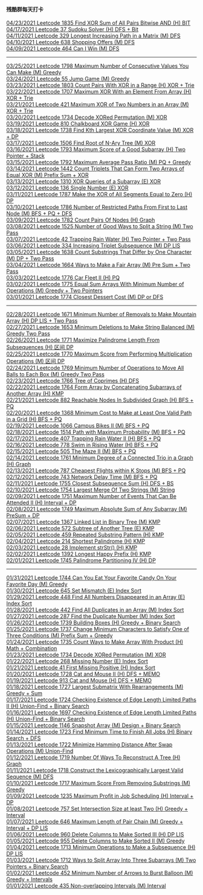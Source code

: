 #### 残酷群每天打卡

[04/23/2021 Leetcode 1835 Find XOR Sum of All Pairs Bitwise AND (H) BIT](https://github.com/zjkang/ds_algorithm/blob/main/python/bit/leetcode_1835_find_xor_sum_of_all_pairs_bitwise_and.py)
[04/17/2021 Leetcode 37 Sudoku Solver (H) DFS + Bit](https://github.com/zjkang/ds_algorithm/blob/main/python/dfs/leetcode_0037_sudoku_solver.py)\
[04/11/2021 Leetcode 329 Longest Increasing Path in a Matrix (M) DFS](https://github.com/zjkang/ds_algorithm/blob/main/python/dfs/leetcode_0329_longest_increasing_path_in_a_matrix.py)\
[04/10/2021 Leetcode 638 Shopping Offers (M) DFS](https://github.com/zjkang/ds_algorithm/blob/main/python/dfs/leetcode_0638_shopping_offers.py)\
[04/09/2021 Leetcode 464 Can I Win (M) DFS](https://github.com/zjkang/ds_algorithm/blob/main/python/dfs/leetcode_0464_can_i_win.py)

---

[03/25/2021 Leetcode 1798 Maximum Number of Consecutive Values You Can Make (M) Greedy](https://github.com/zjkang/ds_algorithm/blob/main/python/greedy/leetcode_1798_maximum_number_of_consecutive_values_you_can_make.py)\
[03/24/2021 Leetcode 55 Jump Game (M) Greedy](https://github.com/zjkang/ds_algorithm/blob/main/python/greedy/leetcode_0055_jump_game.py)\
[03/23/2021 Leetcode 1803 Count Pairs With XOR in a Range (H) XOR + Trie](https://github.com/zjkang/ds_algorithm/blob/main/python/trie/leetcode_1803_count_pairs_with_xor_in_a_range.py)\
[03/22/2021 Leetcode 1707 Maximum XOR With an Element From Array (H) XOR + Trie](https://github.com/zjkang/ds_algorithm/blob/main/python/trie/leetcode_1707_maximum_xor_with_an_element_from_array.py)\
[03/21/2021 Leetcode 421 Maximum XOR of Two Numbers in an Array (M) XOR + Trie](https://github.com/zjkang/ds_algorithm/blob/main/python/trie/leetcode_0421_maximum_xor_of_two_numbers_in_an_array.py)\
[03/20/2021 Leetcode 1734 Decode XORed Permutation (M) XOR](https://github.com/zjkang/ds_algorithm/blob/main/python/bit/leetcode_1734_decode_xored_permutation.py)\
[03/19/2021 Leetcode 810 Chalkboard XOR Game (H) XOR](https://github.com/zjkang/ds_algorithm/blob/main/python/bit/leetcode_0810_chalkboard_xor_game.py)\
[03/18/2021 Leetcode 1738 Find Kth Largest XOR Coordinate Value (M) XOR + DP](https://github.com/zjkang/ds_algorithm/blob/main/python/bit/leetcode_1738_find_kth_largest_xor_coordinate_value.py)\
[03/17/2021 Leetcode 1506 Find Root of N-Ary Tree (M) XOR](https://github.com/zjkang/ds_algorithm/blob/main/python/bit/leetcode_1506_find_root_of_n-ary_tree.py)\
[03/16/2021 Leetcode 1793 Maximum Score of a Good Subarray (H) Two Pointer + Stack](https://github.com/zjkang/ds_algorithm/blob/main/python/array_string/leetcode_1793_maximum_score_of_a_good_subarray.py)\
[03/15/2021 Leetcode 1792 Maximum Average Pass Ratio (M) PQ + Greedy](https://github.com/zjkang/ds_algorithm/blob/main/python/bfs_heap_topological_sort/heap/leetcode_1792_maximum_average_pass_ratio.py)\
[03/14/2021 Leetcode 1442 Count Triplets That Can Form Two Arrays of Equal XOR (M) Prefix Sum + XOR](https://github.com/zjkang/ds_algorithm/blob/main/python/pre_sum/leetcode_1442_count_triplets_that_can_form_two_arrays_of_equal_xor.py)\
[03/13/2021 Leetcode 1310 XOR Queries of a Subarray (E) XOR](https://github.com/zjkang/ds_algorithm/blob/main/python/bit/Leetcode_1310_xor_queries_of_a_subarray.py)\
[03/12/2021 Leetcode 136 Single Number (E) XOR](https://github.com/zjkang/ds_algorithm/blob/main/python/bit/Leetcode_0136_single_number.py)\
[03/11/2021 Leetcode 1787 Make the XOR of All Segments Equal to Zero (H) DP](https://github.com/zjkang/ds_algorithm/blob/main/python/dp/leetcode_1787_make_the_xor_of_all_segments_equal_to_zero.py)\
[03/10/2021 Leetcode 1786 Number of Restricted Paths From First to Last Node (M) BFS + PQ + DFS](https://github.com/zjkang/ds_algorithm/blob/main/python/bfs_heap_topological_sort/heap/leetcode_1786_number_of_restricted_paths_from_first_to_last_node.py)\
[03/09/2021 Leetcode 1782 Count Pairs Of Nodes (H) Graph](https://github.com/zjkang/ds_algorithm/blob/main/python/graph/leetcode_1782_count_pairs_of_nodes.py)\
[03/08/2021 Leetcode 1525 Number of Good Ways to Split a String (M) Two Pass](https://github.com/zjkang/ds_algorithm/blob/main/python/array_string/leetcode_1525_number_of_good_ways_to_split_a_string.py)\
[03/07/2021 Leetcode 42 Trapping Rain Water (H) Two Pointer + Two Pass](https://github.com/zjkang/ds_algorithm/blob/main/python/array_string/leetcode_0042_trapping_rain_water.py)\
[03/06/2021 Leetcode 334 Increasing Triplet Subsequence (M) DP LIS](https://github.com/zjkang/ds_algorithm/blob/main/python/dp/leetcode_0334_increasing_triplet_subsequence.py)\
[03/05/2021 Leetcode 1638 Count Substrings That Differ by One Character (M) DP + Two Pass](https://github.com/zjkang/ds_algorithm/blob/main/python/dp/leetcode_1638_count_substrings_that_differ_by_one_character.py)\
[03/04/2021 Leetcode 1664 Ways to Make a Fair Array (M) Pre Sum + Two Pass](https://github.com/zjkang/ds_algorithm/blob/main/python/pre_sum/leetcode_1664_ways_to_make_a_fair_array.py)\
[03/03/2021 Leetcode 1776 Car Fleet II (H) PQ](https://github.com/zjkang/ds_algorithm/blob/main/python/bfs_heap_topological_sort/heap/leetcode_1776_car_fleet_ii.py)\
[03/02/2021 Leetcode 1775 Equal Sum Arrays With Minimum Number of Operations (M) Greedy + Two Pointers](https://github.com/zjkang/ds_algorithm/blob/main/python/greedy/leetcode_1775_equal_sum_arrays_with_minimum_number_of_operations.py)\
[03/01/2021 Leetcode 1774 Closest Dessert Cost (M) DP or DFS](https://github.com/zjkang/ds_algorithm/blob/main/python/dp/leetcode_1774_closest_dessert_cost.py)

---

[02/28/2021 Leetcode 1671 Minimum Number of Removals to Make Mountain Array (H) DP LIS + Two Pass](https://github.com/zjkang/ds_algorithm/blob/main/python/dp/leetcode_1671_minimum_number_of_removals_to_make_mountain_array.py)\
[02/27/2021 Leetcode 1653 Minimum Deletions to Make String Balanced (M) Greedy Two Pass](https://github.com/zjkang/ds_algorithm/blob/main/python/greedy/leetcode_1653_minimum_deletions_to_make_string_balanced.py)\
[02/26/2021 Leetcode 1771 Maximize Palindrome Length From Subsequences (H) 区间 DP](https://github.com/zjkang/ds_algorithm/blob/main/python/dp/leetcode_1771_maximize_palindrome_length_from_subsequences.py)\
[02/25/2021 Leetcode 1770 Maximum Score from Performing Multiplication Operations (M) 区间 DP](https://github.com/zjkang/ds_algorithm/blob/main/python/dp/leetcode_1770_maximum_score_from_performing_multiplication_operations.py)\
[02/24/2021 Leetcode 1769 Minimum Number of Operations to Move All Balls to Each Box (M) Greedy Two Pass](https://github.com/zjkang/ds_algorithm/blob/main/python/greedy/leetcode_1769_minimum_number_of_operations_to_move_all_balls_to_each_box.py)\
[02/23/2021 Leetcode 1766 Tree of Coprimes (H) DFS](https://github.com/zjkang/ds_algorithm/blob/main/python/dfs/leetcode_1766_tree_of_coprimes.py)\
[02/22/2021 Leetcode 1764 Form Array by Concatenating Subarrays of Another Array (H) KMP](https://github.com/zjkang/ds_algorithm/blob/main/python/array_string/leetcode_1764_form_array_by_concatenating_subarrays_of_another_array.py)\
[02/21/2021 Leetcode 882 Reachable Nodes In Subdivided Graph (H) BFS + PQ](https://github.com/zjkang/ds_algorithm/blob/main/python/bfs_heap_topological_sort/heap/leetcode_0882_reachable_nodes_in_subdivided_graph.py)\
[02/20/2021 Leetcode 1368 Minimum Cost to Make at Least One Valid Path in a Grid (H) BFS + PQ](https://github.com/zjkang/ds_algorithm/blob/main/python/bfs_heap_topological_sort/heap/leetcode_1368_minimum_cost_to_make_at_least_one_valid_path_in_a_grid.py)\
[02/19/2021 Leetcode 1066 Campus Bikes II (M) BFS + PQ](https://github.com/zjkang/ds_algorithm/blob/main/python/bfs_heap_topological_sort/heap/leetcode_1066_campus_bikes_ii.py)\
[02/18/2021 Leetcode 1514 Path with Maximum Probability (M) BFS + PQ](https://github.com/zjkang/ds_algorithm/blob/main/python/bfs_heap_topological_sort/heap/leetcode_1514_path_with_maximum_probability.py)\
[02/17/2021 Leetcode 407 Trapping Rain Water II (H) BFS + PQ](https://github.com/zjkang/ds_algorithm/blob/main/python/bfs_heap_topological_sort/heap/leetcode_0407_trapping_rain_water_ii.py)\
[02/16/2021 Leetcode 778 Swim in Rising Water (H) BFS + PQ](https://github.com/zjkang/ds_algorithm/blob/main/python/bfs_heap_topological_sort/heap/leetcode_0778_swim_in_rising_water.py)\
[02/15/2021 Leetcode 505 The Maze II (M) BFS + PQ](https://github.com/zjkang/ds_algorithm/blob/main/python/bfs_heap_topological_sort/heap/leetcode_0505_maze_ii_medium.py)\
[02/14/2021 Leetcode 1761 Minimum Degree of a Connected Trio in a Graph (H) Graph](https://github.com/zjkang/ds_algorithm/blob/main/python/graph/leetcode_1761_minimum_degree_of_a_connected_trio_in_a_graph.py)\
[02/13/2021 Leetcode 787 Cheapest Flights within K Stops (M) BFS + PQ](https://github.com/zjkang/ds_algorithm/blob/main/python/bfs_heap_topological_sort/heap/leetcode_0787_cheapest_flights_within_k_stops_medium.py)\
[02/12/2021 Leetcode 743 Network Delay Time (M) BFS + PQ](https://github.com/zjkang/ds_algorithm/blob/main/python/bfs_heap_topological_sort/heap/leetcode_0743_network_delay_time_medium.py)\
[02/11/2021 Leetcode 1755 Closest Subsequence Sum (H) DFS + BS](https://github.com/zjkang/ds_algorithm/blob/main/python/dfs/leetcode_1755_closest_subsequence_sum.py)\
[02/10/2021 Leetcode 1754 Largest Merge Of Two Strings (M) String](https://github.com/zjkang/ds_algorithm/blob/main/python/array_string/leetcode_1754_largest_merge_of_two_strings.py)\
[02/09/2021 Leetcode 1751 Maximum Number of Events That Can Be Attended II (H) Interval + DP](https://github.com/zjkang/ds_algorithm/blob/main/python/dp/leetcode_1751_maximum_number_of_events_that_can_be_attended_ii.py)\
[02/08/2021 Leetcode 1749 Maximum Absolute Sum of Any Subarray (M) PreSum + DP](https://github.com/zjkang/ds_algorithm/blob/main/python/pre_sum/leetcode_1749_maximum_absolute_sum_of_any_subarray.py)\
[02/07/2021 Leetcode 1367 Linked List in Binary Tree (M) KMP](https://github.com/zjkang/ds_algorithm/blob/main/python/tree_bst/basic/leetcode_1367_linked_list_in_binary_tree_medium_frq5.py)\
[02/06/2021 Leetcode 572 Subtree of Another Tree (E) KMP](https://github.com/zjkang/ds_algorithm/blob/main/python/tree_bst/basic/leetcode_0572_subtree_of_another_tree_easy_frq25.py)\
[02/05/2021 Leetcode 459 Repeated Substring Pattern (H) KMP](https://github.com/zjkang/ds_algorithm/blob/main/python/array_string/leetcode_0459_repeated_substring_pattern.py)\
[02/04/2021 Leetcode 214 Shortest Palindrome (H) KMP](https://github.com/zjkang/ds_algorithm/blob/main/python/array_string/leetcode_0214_shortest_palindrome.py)\
[02/03/2021 Leetcode 28 Implement strStr() (H) KMP](https://github.com/zjkang/ds_algorithm/blob/main/python/array_string/leetcode_28_implement_strStr.py)\
[02/02/2021 Leetcode 1392 Longest Happy Prefix (H) KMP](https://github.com/zjkang/ds_algorithm/blob/main/python/array_string/leetcode_1392_longest_happy_prefix.py)\
[02/01/2021 Leetcode 1745 Palindrome Partitioning IV (H) DP](https://github.com/zjkang/ds_algorithm/blob/main/python/dp/leetcode_1745_palindrome_partitioning_iv.py)

---

[01/31/2021 Leetcode 1744 Can You Eat Your Favorite Candy On Your Favorite Day (M) Greedy](https://github.com/zjkang/ds_algorithm/blob/main/python/greedy/leetcode_1744_can_you_eat_your_favorite_candy_on_your_favorite_day.py)\
[01/30/2021 Leetcode 645 Set Mismatch (E) Index Sort](https://github.com/zjkang/ds_algorithm/blob/main/python/array_string/leetcode_0645_set_mismatch.py)\
[01/29/2021 Leetcode 448 Find All Numbers Disappeared in an Array (E) Index Sort](https://github.com/zjkang/ds_algorithm/blob/main/python/array_string/leetcode_0448_find_all_numbers_disappeared_in_an_array.py)\
[01/28/2021 Leetcode 442 Find All Duplicates in an Array (M) Index Sort](https://github.com/zjkang/ds_algorithm/blob/main/python/array_string/leetcode_0442_find_all_duplicates_in_an_array.py)\
[01/27/2021 Leetcode 287 Find the Duplicate Number (M) Index Sort](https://github.com/zjkang/ds_algorithm/blob/main/python/array_string/leetcode_0287_find_the_duplicate_number.py)\
[01/26/2021 Leetcode 1739 Building Boxes (H) Greedy + Binary Search](https://github.com/zjkang/ds_algorithm/blob/main/python/greedy/leetcode_1739_building_boxes.py)\
[01/25/2021 Leetcode 1737 Change Minimum Characters to Satisfy One of Three Conditions (M) Prefix Sum + Greedy](https://github.com/zjkang/ds_algorithm/blob/main/python/pre_sum/leetcode_1737_change_minimum_characters_to_satisfy_one_of_three_conditions.py)\
[01/24/2021 Leetcode 1735 Count Ways to Make Array With Product (H) Math + Combination](https://github.com/zjkang/ds_algorithm/blob/main/python/math/leetcode_1735_count_ways_to_make_array_with_product.py)\
[01/23/2021 Leetcode 1734 Decode XORed Permutation (M) XOR](https://github.com/zjkang/ds_algorithm/blob/main/python/bit/leetcode_1734_decode_xored_permutation.py)\
[01/22/2021 Leetcode 268 Missing Number (E) Index Sort](https://github.com/zjkang/ds_algorithm/blob/main/python/array_string/leetcode_0268_missing_number.py)\
[01/21/2021 Leetcode 41 First Missing Positive (H) Index Sort](https://github.com/zjkang/ds_algorithm/blob/main/python/array_string/leetcode_0041_first_missing_positive.py)\
[01/20/2021 Leetcode 1728 Cat and Mouse II (H) DFS + MEMO](https://github.com/zjkang/ds_algorithm/blob/main/python/dfs/leetcode_1728_cat_and_mouse_ii.py)\
[01/19/2021 Leetcode 913 Cat and Mouse (H) DFS + MEMO](https://github.com/zjkang/ds_algorithm/blob/main/python/dfs/leetcode_0913_cat_and_mouse.py)\
[01/18/2021 Leetcode 1727 Largest Submatrix With Rearrangements (M) Greedy + Sum](https://github.com/zjkang/ds_algorithm/blob/main/python/greedy/leetcode_1727_largest_submatrix_with_rearrangements.py)\
[01/17/2021 Leetcode 1724 Checking Existence of Edge Length Limited Paths II (H) Union-Find + Binary Search](https://github.com/zjkang/ds_algorithm/blob/main/python/union_find/leetcode_1724_checking_existence_of_edge_length_limited_paths_ii.py)\
[01/16/2021 Leetcode 1697 Checking Existence of Edge Length Limited Paths (H) Union-Find + Binary Search](https://github.com/zjkang/ds_algorithm/blob/main/python/union_find/leetcode_1697_checking_existence_of_edge_length_limited_paths.py)\
[01/15/2021 Leetcode 1146 Snapshot Array (M) Design + Binary Search](https://github.com/zjkang/ds_algorithm/blob/main/python/design/leetcode_1146_snapshot_array.py)\
[01/14/2021 Leetcode 1723 Find Minimum Time to Finish All Jobs (H) Binary Search + DFS](https://github.com/zjkang/ds_algorithm/blob/main/python/dfs/leetcode_1723_find_minimum_time_to_finish_all_jobs.py)\
[01/13/2021 Leetcode 1722 Minimize Hamming Distance After Swap Operations (M) Union-Find](https://github.com/zjkang/ds_algorithm/blob/main/python/union_find/leetcode_1722_minimize_hamming_distance_after_swap_operations.py)\
[01/12/2021 Leetcode 1719 Number Of Ways To Reconstruct A Tree (H) Graph](https://github.com/zjkang/ds_algorithm/blob/main/python/graph/leetcode_1719_number_of_ways_to_reconstruct_a_tree.py)\
[01/11/2021 Leetcode 1718 Construct the Lexicographically Largest Valid Sequence (M) DFS](https://github.com/zjkang/ds_algorithm/blob/main/python/dfs/leetcode_1718_construct_the_lexicographically_largest_valid_sequence.py)\
[01/10/2021 Leetcode 1717 Maximum Score From Removing Substrings (M) Greedy](https://github.com/zjkang/ds_algorithm/blob/main/python/greedy/leetcode_1717_maximum_score_from_removing_substings.py)\
[01/09/2021 Leetcode 1235 Maximum Profit in Job Scheduling (H) Interval + DP](https://github.com/zjkang/ds_algorithm/blob/main/python/dp/leetcode_1235_maximum_profit_in_job_scheduling.py)\
[01/08/2021 Leetcode 757 Set Intersection Size at least Two (H) Greedy + Interval](https://github.com/zjkang/ds_algorithm/blob/main/python/interval/leetcode_0757_set_intersection_size_at_least_two.py)\
[01/07/2021 Leetcode 646 Maximum Length of Pair Chain (M) Greedy + Interval + DP LIS](https://github.com/zjkang/ds_algorithm/blob/main/python/dp/leetcode_0646_maximum_length_of_pair_chain.py)\
[01/06/2021 Leetcode 960 Delete Columns to Make Sorted III (H) DP LIS](https://github.com/zjkang/ds_algorithm/blob/main/python/dp/leetcode_0960_delete_columns_to_make_sorted_iii.py)\
[01/05/2021 Leetcode 955 Delete Columns to Make Sorted II (M) Greedy](https://github.com/zjkang/ds_algorithm/blob/main/python/greedy/leetcode_0955_delete_columns_to_make_sorted_ii.py)\
[01/04/2021 Leetcode 1713 Minimum Operations to Make a Subsequence (H) DP LIS](https://github.com/zjkang/ds_algorithm/blob/main/python/dp/leetcode_1713_minimum_operations_to_make_a_subsequence.py)\
[01/03/2021 Leetcode 1712 Ways to Split Array Into Three Subarrays (M) Two Pointers + Binary Search](https://github.com/zjkang/ds_algorithm/blob/main/python/binary_search/leetcode_1712_ways_to_split_array_into_three_subarrays.py)\
[01/02/2021 Leetcode 452 Minimum Number of Arrows to Burst Balloon (M) Greedy + Intervals](https://github.com/zjkang/ds_algorithm/blob/main/python/interval/leetcode_0452_minimum_number_of_arrows_to_burst_balloons_medium_frq5.py)\
[01/01/2021 Leetcode 435 Non-overlapping Intervals (M) Interval](https://github.com/zjkang/ds_algorithm/blob/main/python/interval/leetcode_0435_non-overlapping_intervals.py)
